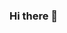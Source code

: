### Hi there 👋

<!--
**rbkavin/rbkavin** is a ✨ _special_ ✨ repository because its `README.md` (this file) appears on your GitHub profile.

Here are some ideas to get you started:

- 🔭 I’m currently working on ... Social AR and Web 3d 
- 🌱 I’m currently learning ... Three js , shaders
- 📫 How to reach me: ... IG : RBKAVIN
- 😄 Pronouns: ... him / he
- ⚡ Fun fact: ... 
-->
